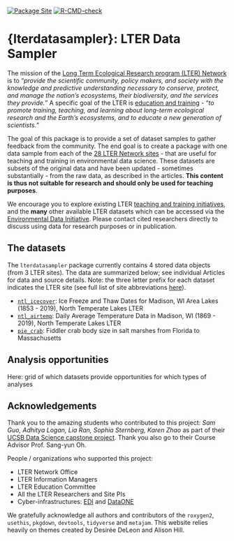 
<!-- badges: start -->

[![Package
Site](https://github.com/lter/lterdatasampler/workflows/pkgdown/badge.svg)](https://github.com/lter/lterdatasampler/actions)
[![R-CMD-check](https://github.com/lter/lterdatasampler/workflows/R-CMD-check/badge.svg)](https://github.com/lter/lterdatasampler/actions)
<!-- badges: end -->

# {lterdatasampler}: LTER Data Sampler

The mission of the [Long Term Ecological Research program (LTER)
Network](https://lternet.edu/) is to “*provide the scientific community,
policy makers, and society with the knowledge and predictive
understanding necessary to conserve, protect, and manage the nation’s
ecosystems, their biodiversity, and the services they provide.*” A
specific goal of the LTER is [education and
training](https://lternet.edu/education-and-training/) - “*to promote
training, teaching, and learning about long-term ecological research and
the Earth’s ecosystems, and to educate a new generation of scientists.*”

The goal of this package is to provide a set of dataset samples to
gather feedback from the community. The end goal is to create a package
with one data sample from each of the [28 LTER Network
sites](https://lternet.edu/site/) - that are useful for teaching and
training in environmental data science. These datasets are subsets of
the original data and have been updated - sometimes substantially - from
the raw data, as described in the articles. **This content is thus not
suitable for research and should only be used for teaching purposes**.

We encourage you to explore existing LTER [teaching and training
initiatives](https://lternet.edu/education-and-training/), and the
**many** other available LTER datasets which can be accessed via the
[Environmental Data
Initiative](https://environmentaldatainitiative.org/). Please contact
cited researchers directly to discuss using data for research purposes
or in publication.

## The datasets

The `lterdatasampler` package currently contains 4 stored data objects
(from 3 LTER sites). The data are summarized below; see individual
Articles for data and source details. Note: the three letter prefix for
each dataset indicates the LTER site (see full list of site
abbreviations [here](https://lternet.edu/site/)).

-   [`ntl_icecover`](https://lter.github.io/lterdatasampler/reference/ntl_icecover.html):
    Ice Freeze and Thaw Dates for Madison, WI Area Lakes (1853 - 2019),
    North Temperate Lakes LTER
-   [`ntl_airtemp`](https://lter.github.io/lterdatasampler/reference/ntl_airtemp.html):
    Daily Average Temperature Data in Madison, WI (1869 - 2019), North
    Temperate Lakes LTER
-   [`pie_crab`](https://lter.github.io/lterdatasampler/reference/pie_crab.html):
    Fiddler crab body size in salt marshes from Florida to Massachusetts

## Analysis opportunities

Here: grid of which datasets provide opportunities for which types of
analyses

## Acknowledgements

Thank you to the amazing students who contributed to this project: *Sam
Guo, Adhitya Logan, Lia Ran, Sophia Sternberg, Karen Zhao* as part of
their [UCSB Data Science capstone
project](https://ucsb-ds-capstone-2021.github.io/projects/nceas/update3.html).
Thank you also go to their Course Advisor Prof. Sang-yun Oh.

People / organizations who supported this project:

-   LTER Network Office
-   LTER Information Managers
-   LTER Education Committee
-   All the LTER Researchers and Site PIs
-   Cyber-infrastructures:
    [EDI](https://environmentaldatainitiative.org/) and
    [DataONE](https://www.dataone.org/)

We gratefully acknowledge all authors and contributors of the
`roxygen2`, `usethis`, `pkgdown`, `devtools`, `tidyverse` and `metajam`.
This website relies heavily on themes created by Desirée DeLeon and
Alison Hill.
